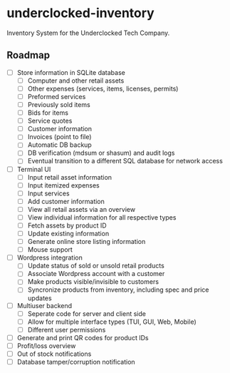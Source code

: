 # underclocked-inventory
Inventory System for the Underclocked Tech Company.

## Roadmap
- [ ] Store information in SQLite database
    - [ ] Computer and other retail assets
    - [ ] Other expenses (services, items, licenses, permits)
    - [ ] Preformed services
    - [ ] Previously sold items
    - [ ] Bids for items
    - [ ] Service quotes
    - [ ] Customer information
    - [ ] Invoices (point to file)
    - [ ] Automatic DB backup
    - [ ] DB verification (mdsum or shasum) and audit logs
    - [ ] Eventual transition to a different SQL database for network access
- [ ] Terminal UI
    - [ ] Input retail asset information
    - [ ] Input itemized expenses
    - [ ] Input services
    - [ ] Add customer information
    - [ ] View all retail assets via an overview
    - [ ] View individual information for all respective types
    - [ ] Fetch assets by product ID
    - [ ] Update existing information
    - [ ] Generate online store listing information
    - [ ] Mouse support
- [ ] Wordpress integration
    - [ ] Update status of sold or unsold retail products
    - [ ] Associate Wordpress account with a customer
    - [ ] Make products visible/invisible to customers
    - [ ] Syncronize products from inventory, including spec and price updates
- [ ] Multiuser backend
    - [ ] Seperate code for server and client side
    - [ ] Allow for multiple interface types (TUI, GUI, Web, Mobile)
    - [ ] Different user permissions
- [ ] Generate and print QR codes for product IDs
- [ ] Profit/loss overview
- [ ] Out of stock notifications
- [ ] Database tamper/corruption notification